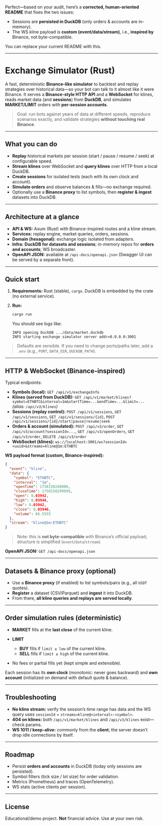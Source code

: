 Perfect—based on your audit, here’s a **corrected, human-oriented README** that fixes the two issues:

* Sessions are **persisted in DuckDB** (only orders & accounts are in-memory).
* The WS kline payload is **custom (event/data/stream)**, i.e., **inspired by** Binance, not byte-compatible.

You can replace your current README with this.

---

# Exchange Simulator (Rust)

A fast, deterministic **Binance-like simulator** to backtest and replay strategies over historical data—so your bot can talk to it almost like it were Binance.
It serves a **Binance-style HTTP API** and a **WebSocket** for klines, reads market data (and **sessions**) from **DuckDB**, and simulates **MARKET/LIMIT** orders with **per-session accounts**.

> Goal: run bots against years of data at different speeds, reproduce scenarios exactly, and validate strategies **without touching real Binance**.

---

## What you can do

* **Replay** historical markets per session (start / pause / resume / seek) at configurable speed.
* **Stream klines** over WebSocket and **query klines** over HTTP from a local DuckDB.
* **Create sessions** for isolated tests (each with its own clock and account).
* **Simulate orders** and observe balances & fills—no exchange required.
* Optionally use a **Binance proxy** to list symbols, then **register & ingest** datasets into DuckDB.

---

## Architecture at a glance

* **API & WS:** Axum (Rust) with Binance-inspired routes and a kline stream.
* **Services:** replay engine, market queries, orders, sessions.
* **Domain (hexagonal):** exchange logic isolated from adapters.
* **Infra:** **DuckDB for datasets and sessions**; in-memory repos for **orders and accounts**; WS broadcaster.
* **OpenAPI JSON:** available at `/api-docs/openapi.json` (Swagger UI can be served by a separate front).

---

## Quick start

1. **Requirements:** Rust (stable), `cargo`. DuckDB is embedded by the crate (no external service).
2. **Run:**

   ```bash
   cargo run
   ```

   You should see logs like:

   ```
   INFO opening DuckDB .../data/market.duckdb
   INFO starting exchange simulator server addr=0.0.0.0:3001
   ```

> Defaults are sensible. If you need to change ports/paths later, add a `.env` (e.g., `PORT`, `DATA_DIR`, `DUCKDB_PATH`).

---

## HTTP & WebSocket (Binance-inspired)

Typical endpoints:

* **Symbols (local):**
  `GET /api/v1/exchangeInfo`
* **Klines (served from DuckDB):**
  `GET /api/v1/market/klines?symbol=ETHBTC&interval=1m&startTime=...&endTime=...&limit=...`
  *(alias: `/api/v3/klines`)*
* **Sessions (replay control):**
  `POST /api/v1/sessions`, `GET /api/v1/sessions`, `GET /api/v1/sessions/{id}`,
  `POST /api/v1/sessions/{id}/start|pause|resume|seek`
* **Orders & account (simulated):**
  `POST /api/v3/order`, `GET /api/v3/account?sessionId=...`,
  `GET /api/v3/openOrders`, `GET /api/v3/order`, `DELETE /api/v3/order`
* **WebSocket (klines):**
  `ws://localhost:3001/ws?sessionId=<uuid>&streams=kline@1m:ETHBTC`

**WS payload format (custom, Binance-inspired):**

```json
{
  "event": "kline",
  "data": {
    "symbol": "ETHBTC",
    "interval": "1m",
    "openTime": 1758150240000,
    "closeTime": 1758150299999,
    "open": 0.03942,
    "high": 0.03946,
    "low": 0.03942,
    "close": 0.03946,
    "volume": 66.5555
  },
  "stream": "kline@1m:ETHBTC"
}
```

> Note: this is **not byte-compatible** with Binance’s official payload; structure is simplified (`event`/`data`/`stream`).

**OpenAPI JSON:** `GET /api-docs/openapi.json`

---

## Datasets & Binance proxy (optional)

* Use a **Binance proxy** (if enabled) to list symbols/pairs (e.g., all `USDT` quotes).
* **Register** a dataset (CSV/Parquet) and **ingest** it into DuckDB.
* From there, **all kline queries and replays are served locally**.

---

## Order simulation rules (deterministic)

* **MARKET** fills at the **last close** of the current kline.
* **LIMIT**

  * **BUY** fills if `limit ≥ low` of the current kline.
  * **SELL** fills if `limit ≤ high` of the current kline.
* No fees or partial fills yet (kept simple and extensible).

Each session has its **own clock** (monotonic: never goes backward) and **own account** (initialized on demand with default quote & balance).

---

## Troubleshooting

* **No kline stream:** verify the session’s time range has data and the WS query uses `sessionId` + `streams=kline@<interval>:<symbol>`.
* **404 on klines:** both `/api/v1/market/klines` and `/api/v3/klines` exist—check params.
* **WS 1011 / keep-alive:** commonly from the **client**; the server doesn’t drop idle connections by itself.

---

## Roadmap

* Persist **orders and accounts** in DuckDB (today only sessions are persisted).
* Symbol filters (tick size / lot size) for order validation.
* Metrics (Prometheus) and traces (OpenTelemetry).
* WS stats (active clients per session).

---

## License

Educational/demo project. **Not** financial advice. Use at your own risk.
